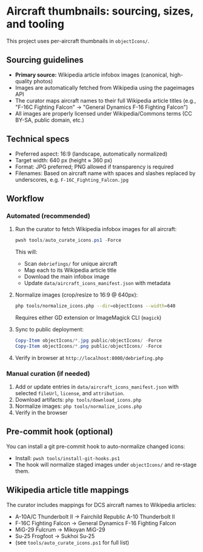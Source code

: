 # Aircraft thumbnails: sourcing, sizes, and tooling

This project uses per-aircraft thumbnails in `objectIcons/`.

## Sourcing guidelines
- **Primary source:** Wikipedia article infobox images (canonical, high-quality photos)
- Images are automatically fetched from Wikipedia using the pageimages API
- The curator maps aircraft names to their full Wikipedia article titles (e.g., "F-16C Fighting Falcon" → "General Dynamics F-16 Fighting Falcon")
- All images are properly licensed under Wikipedia/Commons terms (CC BY-SA, public domain, etc.)

## Technical specs
- Preferred aspect: 16:9 (landscape, automatically normalized)
- Target width: 640 px (height ≈ 360 px)
- Format: JPG preferred; PNG allowed if transparency is required
- Filenames: Based on aircraft name with spaces and slashes replaced by underscores, e.g. `F-16C_Fighting_Falcon.jpg`

## Workflow

### Automated (recommended)
1. Run the curator to fetch Wikipedia infobox images for all aircraft:
   ```powershell
   pwsh tools/auto_curate_icons.ps1 -Force
   ```
   This will:
   - Scan `debriefings/` for unique aircraft
   - Map each to its Wikipedia article title
   - Download the main infobox image
   - Update `data/aircraft_icons_manifest.json` with metadata

2. Normalize images (crop/resize to 16:9 @ 640px):
   ```bash
   php tools/normalize_icons.php --dir=objectIcons --width=640
   ```
   Requires either GD extension or ImageMagick CLI (`magick`)

3. Sync to public deployment:
   ```powershell
   Copy-Item objectIcons/*.jpg public/objectIcons/ -Force
   Copy-Item objectIcons/*.png public/objectIcons/ -Force
   ```

4. Verify in browser at `http://localhost:8000/debriefing.php`

### Manual curation (if needed)
1. Add or update entries in `data/aircraft_icons_manifest.json` with selected `fileUrl`, `license`, and `attribution`.
2. Download artifacts: `php tools/download_icons.php`
3. Normalize images: `php tools/normalize_icons.php`
4. Verify in the browser

## Pre-commit hook (optional)
You can install a git pre-commit hook to auto-normalize changed icons:

- Install: `pwsh tools/install-git-hooks.ps1`
- The hook will normalize staged images under `objectIcons/` and re-stage them.

## Wikipedia article title mappings
The curator includes mappings for DCS aircraft names to Wikipedia articles:
- A-10A/C Thunderbolt II → Fairchild Republic A-10 Thunderbolt II
- F-16C Fighting Falcon → General Dynamics F-16 Fighting Falcon
- MiG-29 Fulcrum → Mikoyan MiG-29
- Su-25 Frogfoot → Sukhoi Su-25
- (see `tools/auto_curate_icons.ps1` for full list)
